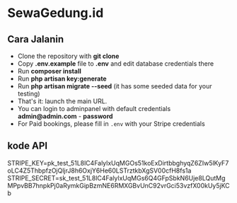 # SewaGedung.id
## Cara Jalanin

- Clone the repository with __git clone__
- Copy __.env.example__ file to __.env__ and edit database credentials there
- Run __composer install__
- Run __php artisan key:generate__
- Run __php artisan migrate --seed__ (it has some seeded data for your testing)
- That's it: launch the main URL. 
- You can login to adminpanel with default credentials __admin@admin.com__ - __password__
- For Paid bookings, please fill in `.env` with your Stripe credentials

## kode API
STRIPE_KEY=pk_test_51L8lC4FalylxUqMGOs51koExDirtbbghyqZ6ZIw5lKyF7oLC4Z5ThbpfzOjQljrJ8h6OxjY6He60LSTrztkbXgSV00cfH8fs1a
STRIPE_SECRET=sk_test_51L8lC4FalylxUqMGs6Q4GFpSbkN6Uje8LQutMgMPpvBB7hnpkPj0aRymkGipBzmNE6RMXGBvUnC92vrGci53vzfX00kUy5jKCb
